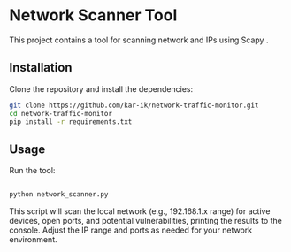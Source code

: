 # Network Scanner Tool

This project contains a tool for scanning network and IPs using Scapy .

## Installation

Clone the repository and install the dependencies:

```bash
git clone https://github.com/kar-ik/network-traffic-monitor.git
cd network-traffic-monitor
pip install -r requirements.txt
```
## Usage

Run the tool:

```bash

python network_scanner.py
```
This script will scan the local network (e.g., 192.168.1.x range) for active devices, open ports, and potential vulnerabilities, printing the results to the console. Adjust the IP range and ports as needed for your network environment.
